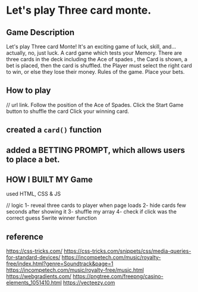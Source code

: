 # Let's play Three card monte.

## Game Description

Let's play Three card Monte! It's an exciting game of luck, skill, and... actually, no, just luck.
A card game which tests your Memory.
  There are three cards in the deck including the Ace of spades ,
  the Card is shown, a bet is placed,
  then the card is shuffled. the Player must select the right
  card to win,
  or else they lose their money.
  Rules of the game.
  Place your bets.
## How to play
// url link.
Follow the position of the Ace of Spades.
Click the Start Game button to shuffle the card
Click your winning card.


## created a  `card()` function
## added a BETTING PROMPT, which allows users to place a bet.
## HOW I BUILT MY Game
 used HTML, CSS & JS

// logic
1- reveal three cards to player when page loads
2- hide cards few seconds after showing it
3- shuffle my array
4- check if  click was the correct guess
5write winner function


## reference

https://css-tricks.com/
https://css-tricks.com/snippets/css/media-queries-for-standard-devices/
https://incompetech.com/music/royalty-free/index.html?genre=Soundtrack&page=1
https://incompetech.com/music/royalty-free/music.html
https://webgradients.com/
https://pngtree.com/freepng/casino-elements_1051410.html
https://vecteezy.com
